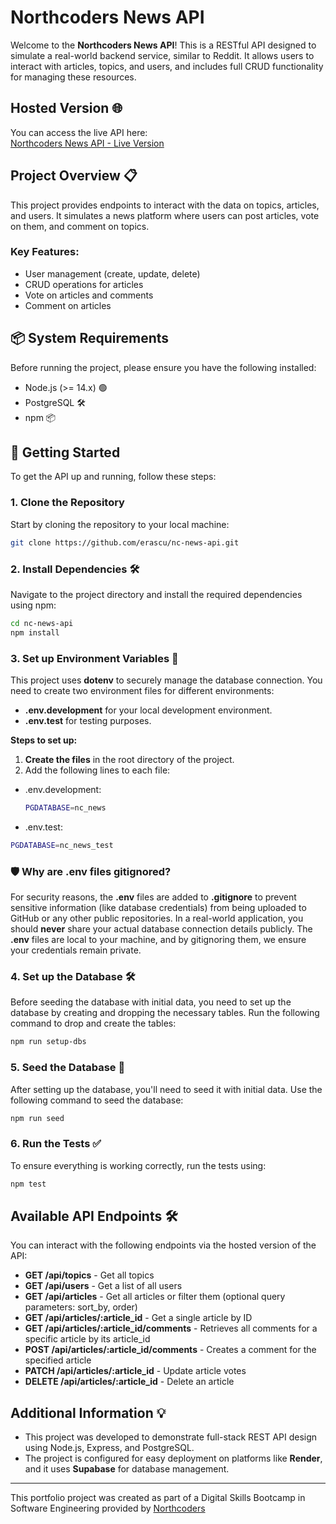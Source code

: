# Northcoders News API

Welcome to the **Northcoders News API**! This is a RESTful API designed to simulate a real-world backend service, similar to Reddit. It allows users to interact with articles, topics, and users, and includes full CRUD functionality for managing these resources.

## Hosted Version 🌐
You can access the live API here:  
[Northcoders News API - Live Version](https://nc-news-api-qfui.onrender.com/api)

## Project Overview 📋
This project provides endpoints to interact with the data on topics, articles, and users. It simulates a news platform where users can post articles, vote on them, and comment on topics.

### Key Features:
- User management (create, update, delete)
- CRUD operations for articles
- Vote on articles and comments
- Comment on articles

## 📦 System Requirements

Before running the project, please ensure you have the following installed:

- Node.js (>= 14.x) 🟢
- PostgreSQL 🛠️
- npm 📦


## 🚀 Getting Started

To get the API up and running, follow these steps:

### 1. Clone the Repository

Start by cloning the repository to your local machine:

```bash
git clone https://github.com/erascu/nc-news-api.git
```

### 2. Install Dependencies 🛠️

Navigate to the project directory and install the required dependencies using npm:
```bash
cd nc-news-api
npm install
```

### 3. Set up Environment Variables 🔑

This project uses <b>dotenv</b> to securely manage the database connection. You need to create two environment files for different environments:

- <b>.env.development</b> for your local development environment.
- <b>.env.test</b> for testing purposes.

<b>Steps to set up:</b>
1. <b>Create the files</b> in the root directory of the project.
2. Add the following lines to each file:

- .env.development:
  ```bash
  PGDATABASE=nc_news
  ```

- .env.test:
```bash
PGDATABASE=nc_news_test
```

### 🛡️ Why are .env files gitignored?
For security reasons, the <b>.env</b> files are added to <b>.gitignore</b> to prevent sensitive information (like database credentials) from being uploaded to GitHub or any other public repositories. In a real-world application, you should <b>never</b> share your actual database connection details publicly. The <b>.env</b> files are local to your machine, and by gitignoring them, we ensure your credentials remain private.

### 4. Set up the Database 🛠️
Before seeding the database with initial data, you need to set up the database by creating and dropping the necessary tables. Run the following command to drop and create the tables:
  ```bash
  npm run setup-dbs
  ```

### 5. Seed the Database 🌱
After setting up the database, you'll need to seed it with initial data. Use the following command to seed the database:
  ```bash
  npm run seed
  ```

### 6. Run the Tests ✅
To ensure everything is working correctly, run the tests using:
  ```bash
  npm test
  ```

## Available API Endpoints 🛠️
You can interact with the following endpoints via the hosted version of the API:

- <b>GET /api/topics</b> - Get all topics
- <b>GET /api/users</b> - Get a list of all users
- <b>GET /api/articles</b> - Get all articles or filter them (optional query parameters: sort_by, order)
- <b>GET /api/articles/:article_id</b> - Get a single article by ID
- <b>GET /api/articles/:article_id/comments</b> - Retrieves all comments for a specific article by its article_id
- <b>POST /api/articles/:article_id/comments</b> - Creates a comment for the specified article
- <b>PATCH /api/articles/:article_id</b> - Update article votes
- <b>DELETE /api/articles/:article_id</b> - Delete an article

## Additional Information 💡
- This project was developed to demonstrate full-stack REST API design using Node.js, Express, and PostgreSQL.
- The project is configured for easy deployment on platforms like <b>Render</b>, and it uses <b>Supabase</b> for database management.

---

This portfolio project was created as part of a Digital Skills Bootcamp in Software Engineering provided by [Northcoders](https://northcoders.com/)
